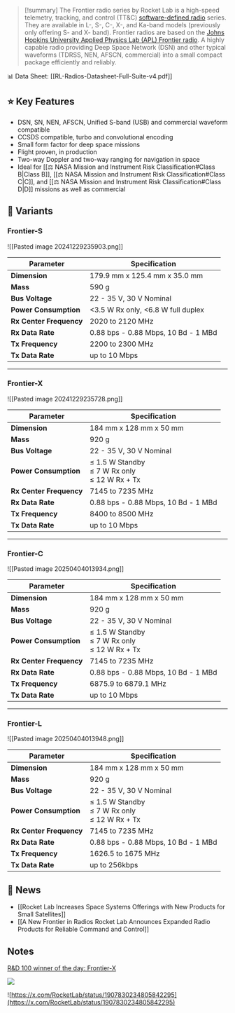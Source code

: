 >[!summary]
The Frontier radio series by Rocket Lab is a high-speed telemetry, tracking, and control (TT&C)  [software-defined radio](https://en.wikipedia.org/wiki/Software-defined_radio) series. They are available in L-, S-, C-, X-, and Ka-band models (previously only offering S- and X- band). Frontier radios are based on the [Johns Hopkins University Applied Physics Lab (APL) Frontier radio](https://en.wikipedia.org/wiki/Frontier_Radio). A highly capable radio providing Deep Space Network (DSN) and other typical waveforms (TDRSS, NEN, AFSCN, commercial) into a small compact package efficiently and reliably.
>
📊 Data Sheet: [[RL-Radios-Datasheet-Full-Suite-v4.pdf]]

## ⭐ Key Features

- DSN, SN, NEN, AFSCN, Unified S-band (USB) and commercial waveform compatible
- CCSDS compatible, turbo and convolutional encoding
- Small form factor for deep space missions
- Flight proven, in production
- Two-way Doppler and two-way ranging for navigation in space
- Ideal for [[⚖️ NASA Mission and Instrument Risk Classification#Class B|Class B]], [[⚖️ NASA Mission and Instrument Risk Classification#Class C|C]], and [[⚖️ NASA Mission and Instrument Risk Classification#Class D|D]] missions as well as commercial

## 📡 Variants

### Frontier-S

![[Pasted image 20241229235903.png]]

| **Parameter**           | **Specification**                   |
| ----------------------- | ----------------------------------- |
| **Dimension**           | 179.9 mm x 125.4 mm x 35.0 mm       |
| **Mass**                | 590 g                               |
| **Bus Voltage**         | 22 - 35 V, 30 V Nominal             |
| **Power Consumption**   | <3.5 W Rx only, <6.8 W full duplex  |
| **Rx Center Frequency** | 2020 to 2120 MHz                    |
| **Rx Data Rate**        | 0.88 bps - 0.88 Mbps, 10 Bd - 1 MBd |
| **Tx Frequency**        | 2200 to 2300 MHz                    |
| **Tx Data Rate**        | up to 10 Mbps                       |

---

### Frontier-X

![[Pasted image 20241229235728.png]]

| **Parameter**           | **Specification**                                  |
| ----------------------- | -------------------------------------------------- |
| **Dimension**           | 184 mm x 128 mm x 50 mm                            |
| **Mass**                | 920 g                                              |
| **Bus Voltage**         | 22 - 35 V, 30 V Nominal                            |
| **Power Consumption**   | ≤ 1.5 W Standby<br>≤ 7 W Rx only<br>≤ 12 W Rx + Tx |
| **Rx Center Frequency** | 7145 to 7235 MHz                                   |
| **Rx Data Rate**        | 0.88 bps - 0.88 Mbps, 10 Bd - 1 MBd                |
| **Tx Frequency**        | 8400 to 8500 MHz                                   |
| **Tx Data Rate**        | up to 10 Mbps                                      |

---
### Frontier-C

![[Pasted image 20250404013934.png]]

| **Parameter**           | **Specification**                                  |
| ----------------------- | -------------------------------------------------- |
| **Dimension**           | 184 mm x 128 mm x 50 mm                            |
| **Mass**                | 920 g                                              |
| **Bus Voltage**         | 22 - 35 V, 30 V Nominal                            |
| **Power Consumption**   | ≤ 1.5 W Standby<br>≤ 7 W Rx only<br>≤ 12 W Rx + Tx |
| **Rx Center Frequency** | 7145 to 7235 MHz                                   |
| **Rx Data Rate**        | 0.88 bps - 0.88 Mbps, 10 Bd - 1 MBd                |
| **Tx Frequency**        | 6875.9 to 6879.1 MHz                               |
| **Tx Data Rate**        | up to 10 Mbps                                      |

---

### Frontier-L

![[Pasted image 20250404013948.png]]


| **Parameter**           | **Specification**                                  |
| ----------------------- | -------------------------------------------------- |
| **Dimension**           | 184 mm x 128 mm x 50 mm                            |
| **Mass**                | 920 g                                              |
| **Bus Voltage**         | 22 - 35 V, 30 V Nominal                            |
| **Power Consumption**   | ≤ 1.5 W Standby<br>≤ 7 W Rx only<br>≤ 12 W Rx + Tx |
| **Rx Center Frequency** | 7145 to 7235 MHz                                   |
| **Rx Data Rate**        | 0.88 bps - 0.88 Mbps, 10 Bd - 1 MBd                |
| **Tx Frequency**        | 1626.5 to 1675 MHz                                 |
| **Tx Data Rate**        | up to 256kbps                                      |

## 📰 News

- [[Rocket Lab Increases Space Systems Offerings with New Products for Small Satellites]]
- [[A New Frontier in Radios Rocket Lab Announces Expanded Radio Products for Reliable Command and Control]]

## Notes

[R&D 100 winner of the day: Frontier-X](https://www.rdworldonline.com/frontier-radio/)

![](https://x.com/RocketLab/status/1889468306035450308)

![https://x.com/RocketLab/status/1907830234805842295](https://x.com/RocketLab/status/1907830234805842295)


